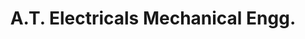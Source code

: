---
title: "A.T. Electricals Mechanical Engg."
url: /rangreth-budgam/a-t-electricals-mechanical-engg/
shop: Elektrisch
---